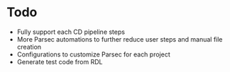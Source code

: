 Todo
====

-   Fully support each CD pipeline steps
-   More Parsec automations to further reduce user steps and manual file
    creation
-   Configurations to customize Parsec for each project
-   Generate test code from RDL

